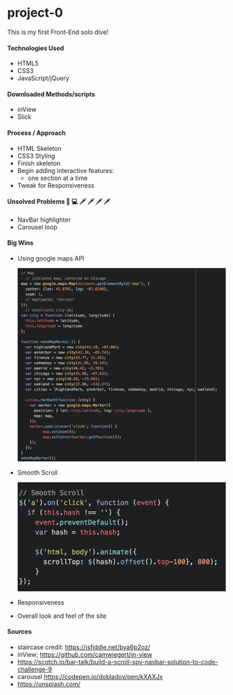 # project-0
This is my first Front-End solo dive!

#### Technologies Used
- HTML5
- CSS3
- JavaScript/jQuery

#### Downloaded Methods/scripts
- inView
- Slick

#### Process / Approach
- HTML Skeleton
- CSS3 Styling
- Finish skeleton
- Begin adding interactive features:
  - one section at a time
- Tweak for Responsiveness

#### Unsolved Problems 😤 💻 🗡 🗡 🗡 🗡
- NavBar highlighter
- Carousel loop

#### Big Wins
- Using google maps API

    ![](readme-assets/google_maps.png)

- Smooth Scroll

    ![](readme-assets/smooth_scroll.png)

- Responsiveness
- Overall look and feel of the site



#### Sources
- staircase credit: https://jsfiddle.net/bya6p2oz/
- inView; https://github.com/camwiegert/in-view
- https://scotch.io/bar-talk/build-a-scroll-spy-navbar-solution-to-code-challenge-9
- carousel https://codepen.io/dobladov/pen/kXAXJx
- https://unsplash.com/
